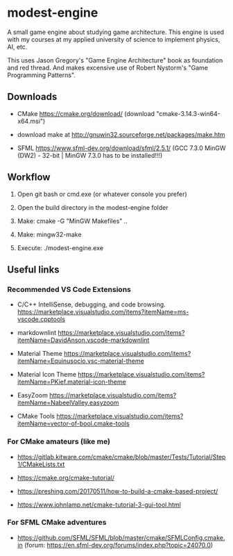 # modest-engine

A small game engine about studying game architecture. This engine is used with my courses at my applied university of science to implement physics, AI, etc.

This uses Jason Gregory's "Game Engine Architecture" book as foundation and red thread.
And makes excensive use of Robert Nystorm's "Game Programming Patterns".

## Downloads

- CMake <https://cmake.org/download/> (download "cmake-3.14.3-win64-x64.msi")

- download make at <http://gnuwin32.sourceforge.net/packages/make.htm>

- SFML <https://www.sfml-dev.org/download/sfml/2.5.1/> (GCC 7.3.0 MinGW (DW2) - 32-bit | MinGW 7.3.0 has to be installed!!!)

## Workflow

1. Open git bash or cmd.exe (or whatever console you prefer)

2. Open the build directory in the modest-engine folder

3. Make: cmake -G "MinGW Makefiles" ..

4. Make: mingw32-make

5. Execute: ./modest-engine.exe

## Useful links

### Recommended VS Code Extensions

- C/C++ IntelliSense, debugging, and code browsing. <https://marketplace.visualstudio.com/items?itemName=ms-vscode.cpptools>

- markdownlint <https://marketplace.visualstudio.com/items?itemName=DavidAnson.vscode-markdownlint>

- Material Theme <https://marketplace.visualstudio.com/items?itemName=Equinusocio.vsc-material-theme>

- Material Icon Theme <https://marketplace.visualstudio.com/items?itemName=PKief.material-icon-theme>

- EasyZoom <https://marketplace.visualstudio.com/items?itemName=NabeelValley.easyzoom>

- CMake Tools <https://marketplace.visualstudio.com/items?itemName=vector-of-bool.cmake-tools>

### For CMake amateurs (like me)

- <https://gitlab.kitware.com/cmake/cmake/blob/master/Tests/Tutorial/Step1/CMakeLists.txt>

- <https://cmake.org/cmake-tutorial/>

- <https://preshing.com/20170511/how-to-build-a-cmake-based-project/>

- <https://www.johnlamp.net/cmake-tutorial-3-gui-tool.html>

### For SFML CMake adventures

- <https://github.com/SFML/SFML/blob/master/cmake/SFMLConfig.cmake.in> (forum: <https://en.sfml-dev.org/forums/index.php?topic=24070.0>)
